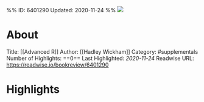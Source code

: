 %%
ID: 6401290
Updated: 2020-11-24
%%
![](https://images-na.ssl-images-amazon.com/images/I/411DKhDzoBL._SL500_.jpg)

# About
Title: [[Advanced R]]
Author: [[Hadley Wickham]]
Category: #supplementals
Number of Highlights: ==0==
Last Highlighted: *2020-11-24*
Readwise URL: https://readwise.io/bookreview/6401290

# Highlights 
